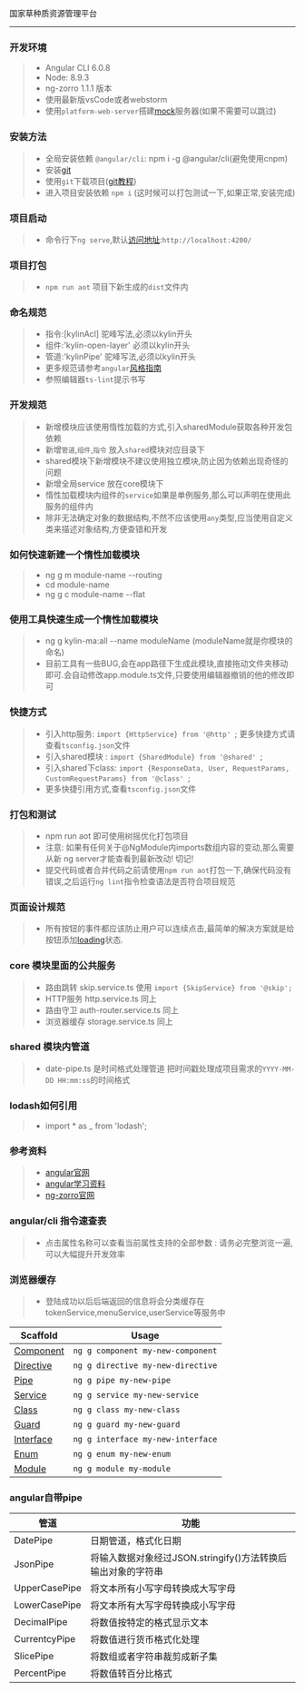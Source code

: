 国家草种质资源管理平台

----

### 开发环境

>- Angular CLI 6.0.8
>- Node: 8.9.3
>- ng-zorro 1.1.1 版本
>- 使用最新版vsCode或者webstorm
>- 使用`platform-web-server`搭建[mock](https://gitee.com/majiahang/platform-web-server)服务器(如果不需要可以跳过)

### 安装方法

>- 全局安装依赖 `@angular/cli`: npm i -g @angular/cli(避免使用cnpm)
>- 安装[git](https://git-scm.com/)
>- 使用`git`下载项目([git教程](https://www.liaoxuefeng.com/wiki/0013739516305929606dd18361248578c67b8067c8c017b000))
>- 进入项目安装依赖 `npm i` (这时候可以打包测试一下,如果正常,安装完成)

### 项目启动

>- 命令行下`ng serve`,默认[访问地址](http://localhost:4200/):`http://localhost:4200/`

### 项目打包

>- `npm run aot` 项目下新生成的`dist`文件内

### 命名规范

>- 指令:[kylinAcl] 驼峰写法,必须以kylin开头
>- 组件:'kylin-open-layer' 必须以kylin开头
>- 管道:'kylinPipe' 驼峰写法,必须以kylin开头
>- 更多规范请参考`angular`[风格指南](https://angular.cn/guide/styleguide)
>- 参照编辑器`ts-lint`提示书写

### 开发规范

>- 新增模块应该使用惰性加载的方式,引入sharedModule获取各种开发包依赖
>- 新增`管道`,`组件`,`指令` 放入`shared`模块对应目录下
>- shared模块下新增模块不建议使用独立模块,防止因为依赖出现奇怪的问题
>- 新增全局service 放在core模块下
>- 惰性加载模块内组件的`service`如果是单例服务,那么可以声明在使用此服务的组件内
>- 除非无法确定对象的数据结构,不然不应该使用`any`类型,应当使用自定义类来描述对象结构,方便查错和开发


### 如何快速新建一个惰性加载模块

>- ng g m module-name --routing 
>- cd module-name
>- ng g c module-name --flat

### 使用工具快速生成一个惰性加载模块

>- ng g kylin-ma:all --name moduleName   (moduleName就是你模块的命名)
>- 目前工具有一些BUG,会在app路径下生成此模块,直接拖动文件夹移动即可.会自动修改app.module.ts文件,只要使用编辑器撤销的他的修改即可

### 快捷方式
>- 引入http服务: ```import {HttpService} from '@http' ```; 更多快捷方式请查看`tsconfig.json`文件
>- 引入shared模块 : ```import {SharedModule} from '@shared' ```;
>- 引入shared下class: ```import {ResponseData, User, RequestParams, CustomRequestParams} from '@class' ```;
>- 更多快捷引用方式,查看`tsconfig.json`文件

### 打包和测试

>- npm run aot 即可使用树摇优化打包项目
>- 注意: 如果有任何关于@NgModule内imports数组内容的变动,那么需要从新 ng server才能查看到最新改动! 切记!
>- 提交代码或者合并代码之前请使用`npm run aot`打包一下,确保代码没有错误,之后运行`ng lint`指令检查语法是否符合项目规范

### 页面设计规范

>- 所有按钮的事件都应该防止用户可以连续点击,最简单的解决方案就是给按钮添加[loading](https://ng.ant.design/components/button/zh)状态.

### core 模块里面的公共服务

>- 路由跳转 skip.service.ts  使用 ```import {SkipService} from '@skip';``` 
>- HTTP服务 http.service.ts   同上
>- 路由守卫 auth-router.service.ts  同上
>- 浏览器缓存 storage.service.ts  同上

### shared 模块内管道

>- date-pipe.ts 是时间格式处理管道 把时间戳处理成项目需求的`YYYY-MM-DD HH:mm:ss`的时间格式

### lodash如何引用

>-  import * as _ from 'lodash';

### 参考资料

>- [angular官网](https://angular.cn/docs)
>- [angular学习资料](https://segmentfault.com/a/1190000008754631)
>- [ng-zorro官网](https://ng.ant.design/docs/introduce/zh)

### angular/cli 指令速查表

>- 点击属性名称可以查看当前属性支持的全部参数 : 请务必完整浏览一遍,可以大幅提升开发效率

### 浏览器缓存

>- 登陆成功以后后端返回的信息将会分类缓存在tokenService,menuService,userService等服务中

<table>
<thead>
<tr>
<th>Scaffold</th>
<th>Usage</th>
</tr>
</thead>
<tbody>
<tr>
<td><a href="https://github.com/angular/angular-cli/wiki/generate-component" rel="nofollow">Component</a></td>
<td><code>ng g component my-new-component</code></td>
</tr>
<tr>
<td><a href="https://github.com/angular/angular-cli/wiki/generate-directive" rel="nofollow">Directive</a></td>
<td><code>ng g directive my-new-directive</code></td>
</tr>
<tr>
<td><a href="https://github.com/angular/angular-cli/wiki/generate-pipe" rel="nofollow">Pipe</a></td>
<td><code>ng g pipe my-new-pipe</code></td>
</tr>
<tr>
<td><a href="https://github.com/angular/angular-cli/wiki/generate-service" rel="nofollow">Service</a></td>
<td><code>ng g service my-new-service</code></td>
</tr>
<tr>
<td><a href="https://github.com/angular/angular-cli/wiki/generate-class" rel="nofollow">Class</a></td>
<td><code>ng g class my-new-class</code></td>
</tr>
<tr>
<td><a href="https://github.com/angular/angular-cli/wiki/generate-guard" rel="nofollow">Guard</a></td>
<td><code>ng g guard my-new-guard</code></td>
</tr>
<tr>
<td><a href="https://github.com/angular/angular-cli/wiki/generate-interface" rel="nofollow">Interface</a></td>
<td><code>ng g interface my-new-interface</code></td>
</tr>
<tr>
<td><a href="https://github.com/angular/angular-cli/wiki/generate-enum" rel="nofollow">Enum</a></td>
<td><code>ng g enum my-new-enum</code></td>
</tr>
<tr>
<td><a href="https://github.com/angular/angular-cli/wiki/generate-module" rel="nofollow">Module</a></td>
<td><code>ng g module my-module</code></td>
</tr>
</tbody>
</table>

### angular自带pipe

<table>
<thead>
<tr>
  <th>管道</th>
  <th>功能</th>
</tr>
</thead>
<tbody><tr>
  <td>DatePipe</td>
  <td>日期管道，格式化日期</td>
</tr>
<tr>
  <td>JsonPipe</td>
  <td>将输入数据对象经过JSON.stringify()方法转换后输出对象的字符串</td>
</tr>
<tr>
  <td>UpperCasePipe</td>
  <td>将文本所有小写字母转换成大写字母</td>
</tr>
<tr>
  <td>LowerCasePipe</td>
  <td>将文本所有大写字母转换成小写字母</td>
</tr>
<tr>
  <td>DecimalPipe</td>
  <td>将数值按特定的格式显示文本</td>
</tr>
<tr>
  <td>CurrentcyPipe</td>
  <td>将数值进行货币格式化处理</td>
</tr>
<tr>
  <td>SlicePipe</td>
  <td>将数组或者字符串裁剪成新子集</td>
</tr>
<tr>
  <td>PercentPipe</td>
  <td>将数值转百分比格式</td>
</tr>
</tbody></table>